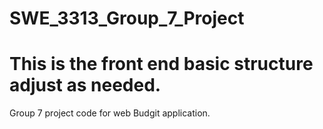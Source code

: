 # SWE_3313_Group_7_Project
This is the front end basic structure 
adjust as needed.
=======
Group 7 project code for web Budgit application.
